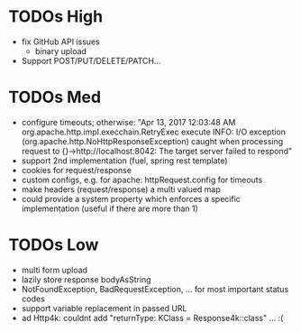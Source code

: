 
# TODOs High

* fix GitHub API issues
    * binary upload
* Support POST/PUT/DELETE/PATCH...

# TODOs Med

* configure timeouts; otherwise: "Apr 13, 2017 12:03:48 AM org.apache.http.impl.execchain.RetryExec execute INFO: I/O exception (org.apache.http.NoHttpResponseException) caught when processing request to {}->http://localhost:8042: The target server failed to respond"
* support 2nd implementation (fuel, spring rest template)
* cookies for request/response
* custom configs, e.g. for apache: httpRequest.config for timeouts
* make headers (request/response) a multi valued map
* could provide a system property which enforces a specific implementation (useful if there are more than 1)

# TODOs Low

* multi form upload
* lazily store response bodyAsString
* NotFoundException, BadRequestException, ... for most important status codes
* support variable replacement in passed URL
* ad Http4k: couldnt add "returnType: KClass<R> = Response4k::class" ... :(
